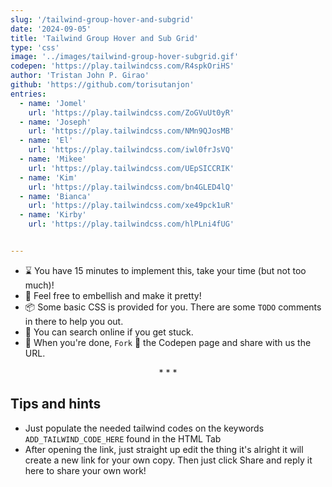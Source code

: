 ```yaml
---
slug: '/tailwind-group-hover-and-subgrid'
date: '2024-09-05'
title: 'Tailwind Group Hover and Sub Grid'
type: 'css'
image: '../images/tailwind-group-hover-subgrid.gif'
codepen: 'https://play.tailwindcss.com/R4spkOriHS'
author: 'Tristan John P. Girao'
github: 'https://github.com/torisutanjon'
entries:
  - name: 'Jomel'
    url: 'https://play.tailwindcss.com/ZoGVuUt0yR'
  - name: 'Joseph'
    url: 'https://play.tailwindcss.com/NMn9QJosMB'
  - name: 'El'
    url: 'https://play.tailwindcss.com/iwl0frJsVQ'
  - name: 'Mikee'
    url: 'https://play.tailwindcss.com/UEpSICCRIK'
  - name: 'Kim'
    url: 'https://play.tailwindcss.com/bn4GLED4lQ'
  - name: 'Bianca'
    url: 'https://play.tailwindcss.com/xe49pck1uR'
  - name: 'Kirby'
    url: 'https://play.tailwindcss.com/hlPLni4fUG'


---
```


* ⌛ You have 15 minutes to implement this, take your time (but not too much)!
* 💅 Feel free to embellish and make it pretty!
* 📦 Some basic CSS is provided for you. There are some `TODO` comments in there to help you out.
* 🧙 You can search online if you get stuck.
* 🎉 When you're done, `Fork` 🍴 the Codepen page and share with us the URL.

<p align='center'>* * *</p>

## Tips and hints

- Just populate the needed tailwind codes on the keywords `ADD_TAILWIND_CODE_HERE` found in the HTML Tab
- After opening the link, just straight up edit the thing it's alright it will create a new link for your own copy. Then just click Share and reply it here to share your own work!
